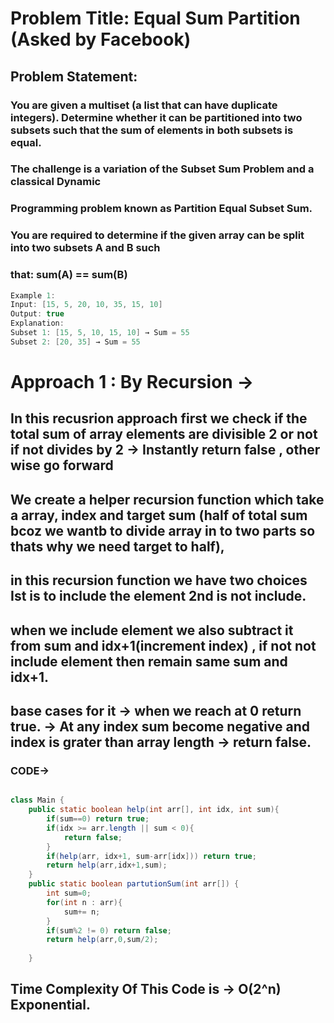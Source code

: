 #    Problem Title: Equal Sum Partition (Asked by Facebook)
##   Problem Statement:
###  You are given a multiset (a list that can have duplicate integers). Determine whether it can be partitioned into two subsets such that the sum of elements in both subsets is equal.
###  The challenge is a variation of the Subset Sum Problem and a classical Dynamic
###  Programming problem known as Partition Equal Subset Sum.
###  You are required to determine if the given array can be split into two subsets A and B such
###  that: sum(A) == sum(B)
```java
Example 1:
Input: [15, 5, 20, 10, 35, 15, 10]
Output: true
Explanation:
Subset 1: [15, 5, 10, 15, 10] → Sum = 55
Subset 2: [20, 35] → Sum = 55
```
#  Approach 1 : By Recursion ->
##  In this recusrion approach first we check if the total sum of array elements are divisible 2 or not if not divides by 2 -> Instantly return false , other wise go forward
##  We create a helper recursion function which take a array, index and target sum (half of total sum bcoz we wantb to divide array in to two parts so thats why we need target to half),
##  in this recursion function we have two choices Ist is to include the element 2nd is not include.
##  when we include element we also subtract it from sum and idx+1(increment index) , if not not include element then remain same sum and idx+1.
##  base cases for it -> when we reach at 0 return true. -> At any index sum become negative and index is grater than array length -> return false.
###  CODE->
```java

class Main {
    public static boolean help(int arr[], int idx, int sum){
        if(sum==0) return true;
        if(idx >= arr.length || sum < 0){
            return false;
        }
        if(help(arr, idx+1, sum-arr[idx])) return true;
        return help(arr,idx+1,sum);
    }
    public static boolean partutionSum(int arr[]) {
        int sum=0;
        for(int n : arr){
            sum+= n;
        }
        if(sum%2 != 0) return false;
        return help(arr,0,sum/2);
        
    }
```
##  Time Complexity Of This Code is -> O(2^n) Exponential.

